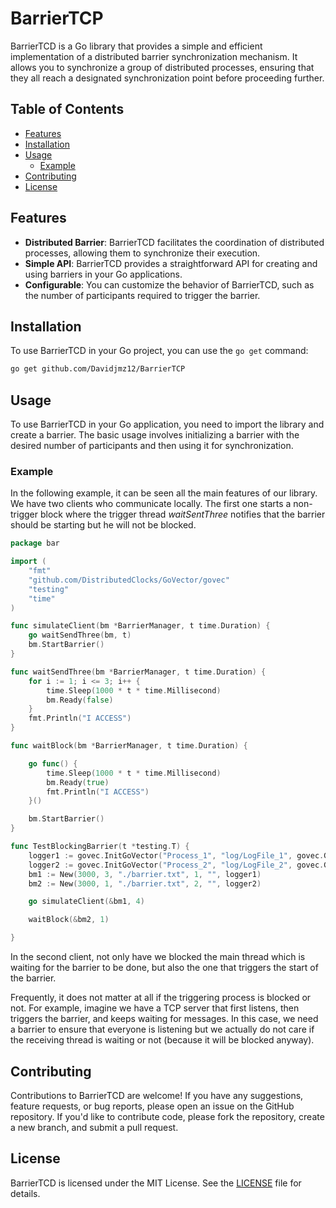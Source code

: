 # BarrierTCP
BarrierTCD is a Go library that provides a simple and efficient implementation of a distributed barrier synchronization mechanism. 
It allows you to synchronize a group of distributed processes, ensuring that they all reach a designated synchronization point before proceeding further.

## Table of Contents
- [Features](#features)
- [Installation](#installation)
- [Usage](#usage)
  - [Example](#example)
- [Contributing](#contributing)
- [License](#license)

## Features

- **Distributed Barrier**: BarrierTCD facilitates the coordination of distributed processes, allowing them to synchronize their execution.
- **Simple API**: BarrierTCD provides a straightforward API for creating and using barriers in your Go applications.
- **Configurable**: You can customize the behavior of BarrierTCD, such as the number of participants required to trigger the barrier.

## Installation

To use BarrierTCD in your Go project, you can use the `go get` command:

```sh
go get github.com/Davidjmz12/BarrierTCP
```

## Usage
To use BarrierTCD in your Go application, you need to import the library and create a barrier. The basic usage involves 
initializing a barrier with the desired number of participants and then using it for synchronization.

### Example

In the following example, it can be seen all the main features of our library. We have two clients who communicate locally.
The first one starts a non-trigger block where the trigger thread *waitSentThree* notifies that the barrier should be starting
but he will not be blocked.
```go
package bar

import (
	"fmt"
	"github.com/DistributedClocks/GoVector/govec"
	"testing"
	"time"
)

func simulateClient(bm *BarrierManager, t time.Duration) {
	go waitSendThree(bm, t)
	bm.StartBarrier()
}

func waitSendThree(bm *BarrierManager, t time.Duration) {
	for i := 1; i <= 3; i++ {
		time.Sleep(1000 * t * time.Millisecond)
		bm.Ready(false)
	}
	fmt.Println("I ACCESS")
}

func waitBlock(bm *BarrierManager, t time.Duration) {

	go func() {
		time.Sleep(1000 * t * time.Millisecond)
		bm.Ready(true)
		fmt.Println("I ACCESS")
	}()

	bm.StartBarrier()
}

func TestBlockingBarrier(t *testing.T) {
	logger1 := govec.InitGoVector("Process_1", "log/LogFile_1", govec.GetDefaultConfig())
	logger2 := govec.InitGoVector("Process_2", "log/LogFile_2", govec.GetDefaultConfig())
	bm1 := New(3000, 3, "./barrier.txt", 1, "", logger1)
	bm2 := New(3000, 1, "./barrier.txt", 2, "", logger2)

	go simulateClient(&bm1, 4)

	waitBlock(&bm2, 1)

}
```
In the second client, not only have we blocked the main thread which is waiting for the barrier to be done,
but also the one that triggers the start of the barrier.

Frequently, it does not matter at all if the triggering process is blocked or not. For example, imagine
we have a TCP server that first listens, then triggers the barrier, and keeps waiting for messages. 
In this case, we need a barrier to ensure that everyone is listening but we actually do not care if the
receiving thread is waiting or not (because it will be blocked anyway).

## Contributing

Contributions to BarrierTCD are welcome! 
If you have any suggestions, feature requests, or bug reports, please open an issue on the GitHub repository. 
If you'd like to contribute code, please fork the repository, create a new branch, and submit a pull request.

## License
BarrierTCD is licensed under the MIT License. See the [LICENSE](LICENSE) file for details.
